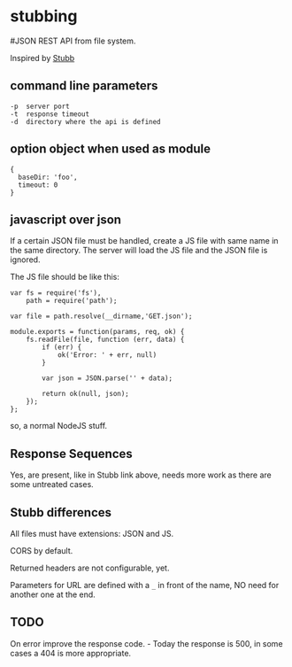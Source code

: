 stubbing
========

#JSON REST API from file system.

Inspired by [Stubb](https://github.com/knuton/stubb)

## command line parameters

    -p  server port
    -t  response timeout
    -d  directory where the api is defined

## option object when used as module

    {
      baseDir: 'foo',
      timeout: 0
    }

## javascript over json

If a certain JSON file must be handled, create a JS file with same name in the same directory.
The server will load the JS file and the JSON file is ignored.

The JS file should be like this:

    var fs = require('fs'),
        path = require('path');

    var file = path.resolve(__dirname,'GET.json');

    module.exports = function(params, req, ok) {
        fs.readFile(file, function (err, data) {
            if (err) {
                ok('Error: ' + err, null)
            }

            var json = JSON.parse('' + data);

            return ok(null, json);
        });
    };


so, a normal NodeJS stuff.

## Response Sequences

Yes, are present, like in Stubb link above, needs more work as there are some untreated cases.

## Stubb differences

All files must have extensions: JSON and JS.

CORS by default.

Returned headers are not configurable, yet.

Parameters for URL are defined with a `_` in front of the name, NO need for another one at the end.

## TODO

On error improve the response code. - Today the response is 500, in some cases a 404 is more appropriate.
